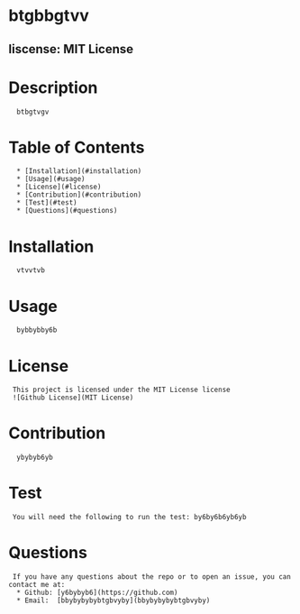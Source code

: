 # btgbbgtvv
  ## liscense: MIT License 
  ## 
  # Description
      btbgtvgv
  # Table of Contents
      * [Installation](#installation)
      * [Usage](#usage)
      * [License](#license)
      * [Contribution](#contribution)
      * [Test](#test)
      * [Questions](#questions)
  # Installation
      vtvvtvb
  # Usage
      bybbybby6b
  # License
     This project is licensed under the MIT License license
     ![Github License](MIT License)    
  # Contribution
      ybybyb6yb
  # Test
     You will need the following to run the test: by6by6b6yb6yb
  # Questions
     If you have any questions about the repo or to open an issue, you can contact me at: 
      * Github: [y6bybyb6](https://github.com) 
      * Email:  [bbybybybybtgbvyby](bbybybybybtgbvyby)  


